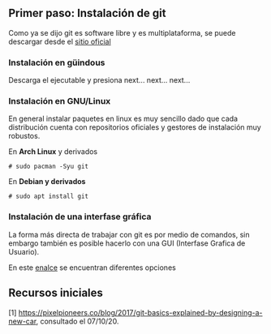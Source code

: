 ## Primer paso: Instalación de git

Como ya se dijo git es software libre y es multiplataforma, se puede descargar desde el [sitio oficial](https://git-scm.com/downloads)

### Instalación en güindous

Descarga el ejecutable y presiona next... next... next...

### Instalación en GNU/Linux

En general instalar paquetes en linux es muy sencillo dado que cada distribución cuenta con repositorios oficiales y gestores de instalación muy robustos.

En **Arch Linux** y derivados

```
# sudo pacman -Syu git
```

En **Debian y derivados**

```
# sudo apt install git
```

### Instalación de una interfase gráfica

La forma más directa de trabajar con git es por medio de comandos, sin embargo también es posible hacerlo con una GUI (Interfase Grafica de Usuario).

En este [enalce](https://git-scm.com/downloads/guis) se encuentran diferentes opciones

## Recursos iniciales

[1] https://pixelpioneers.co/blog/2017/git-basics-explained-by-designing-a-new-car, consultado el 07/10/20.
